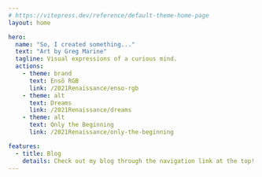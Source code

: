 ```yaml
---
# https://vitepress.dev/reference/default-theme-home-page
layout: home

hero:
  name: "So, I created something..."
  text: "Art by Greg Marine"
  tagline: Visual expressions of a curious mind.
  actions:
    - theme: brand
      text: Ensō RGB
      link: /2021Renaissance/enso-rgb
    - theme: alt
      text: Dreams
      link: /2021Renaissance/dreams
    - theme: alt
      text: Only the Beginning
      link: /2021Renaissance/only-the-beginning

features:
  - title: Blog
    details: Check out my blog through the navigation link at the top!
---
```


